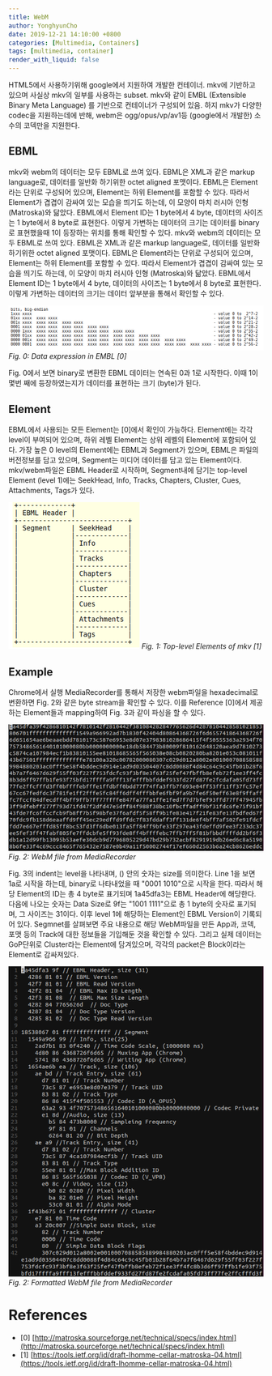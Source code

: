 ```yaml
---
title: WebM
author: YonghyunCho
date: 2019-12-21 14:10:00 +0800
categories: [Multimedia, Containers]
tags: [multimedia, container]
render_with_liquid: false
---
```



HTML5에서 사용하기위해 google에서 지원하여 개발한 컨테이너. mkv에 기반하고 있으며 사실상 mkv의 일부를 사용하는 subset. mkv와 같이 EMBL (Extensible Binary Meta Language) 를 기반으로 컨테이너가 구성되어 있음. 하지 mkv가 다양한  codec을 지원하는데에 반해, webm은 ogg/opus/vp/av1등 (google에서 개발한) 소수의 코덱만을 지원한다.

## EBML

mkv와 webm의 데이터는 모두 EBML로 쓰여 있다. EBML은 XML과 같은 markup language로, 데이터를 일반화 하기위한 octet aligned 포맷이다. EBML은 Element라는 단위로 구성되어 있으며, Element는 하위 Element를 포함할 수 있다. 따라서 Element가 겹겹이 감싸여 있는 모습을 띄기도 하는데, 이 모양이 마치 러시아 인형 (Matroska)와 닮았다. EBML에서 Element ID는 1 byte에서 4 byte,  데이터의 사이즈는 1 byte에서 8 byte로 표현한다. 이렇게 가변하는 데이터의 크기는 데이터를 binary로 표현했을때 1이 등장하는 위치를 통해 확인할 수 있다.
mkv와 webm의 데이터는 모두 EBML로 쓰여 있다. EBML은 XML과 같은 markup language로, 데이터를 일반화 하기위한 octet aligned 포맷이다. EBML은 Element라는 단위로 구성되어 있으며, Element는 하위 Element를 포함할 수 있다. 따라서 Element가 겹겹이 감싸여 있는 모습을 띄기도 하는데, 이 모양이 마치 러시아 인형 (Matroska)와 닮았다. EBML에서 Element ID는 1 byte에서 4 byte,  데이터의 사이즈는 1 byte에서 8 byte로 표현한다. 이렇게 가변하는 데이터의 크기는 데이터 앞부분을 통해서 확인할 수 있다.

![DATA Expreion in EBML](/assets/img/post/multimedia_container/webm/ebml.png)
_Fig. 0: Data expression in EMBL [0]_

Fig. 0에서 보면  binary로 변환한 EBML 데이터는 연속된 0과 1로 시작한다. 이때 1이 몇번 째에 등장하였는지가 데이터를 표현하는 크기 (byte)가 된다.

## Element

EBML에서 사용되는 모든 Element는 [0]에서 확인이 가능하다. Element에는 각각 level이 부여되어 있으며, 하위 레벨 Element는 상위 레벨의 Element에 포함되어 있다. 가장 높은 0 level의 Element에는 EBML과 Segment가 있으며,  EBML은 파일의 버전정보를 담고 있으며, Segment는 미디어 데이터를 담고 있는 Element이다. mkv/webm파일은 EBML Header로 시작하며, Segment내에 담기는 top-level Element (level 1)에는  SeekHead, Info, Tracks, Chapters, Cluster, Cues, Attachments, Tags가 있다.

![MKV Elements](/assets/img/post/multimedia_container/webm/mkv-header.png)
_Fig. 1: Top-level Elements of mkv [1]_

## Example
Chrome에서 실행  MediaRecorder를 통해서 저장한 webm파일을 hexadecimal로 변환하면 Fig. 2와 같은 byte stream을 확인할 수 있다. 이를 Reference [0]에서 제공하는 Element들과 mapping하여 Fig. 3과 같이 파싱을 할 수 있다.

![MKV File](/assets/img/post/multimedia_container/webm/mkv-file.png)
_Fig. 2: WebM file from MediaRecorder_

Fig. 3의 indent는 level을 나타내며, () 안의 숫자는 size를 의미한다. Line 1을 보면 1a로 시작을 하는데, binary로 나타내었을 때 "0001 1010"으로 시작을 한다. 따라서 해당 Element의 ID는 총 4 byte로 표기되며 1a45dfa3는 EBML Header에 해당한다. 다음에 나오는 숫자는 Data Size로 9f는 "1001 1111"으로 총 1 byte의 숫자로 표기되며, 그 사이즈는 31이다. 이후 level 1에 해당하는 Element인 EBML Version이 기록되어 있다. Segmnet를 살펴보면 주요 내용으로 해당 WebM파일을 만든 App과, 코덱, 포맷 등의 Track에 대한 정보들을 기입해둔 것을 확인할 수 있다. 그리고 실제 데이터는 GoP단위로 Cluster라는 Element에 담겨있으며, 각각의 packet은 Block이라는 Element로 감싸져있다.

![MKV File](/assets/img/post/multimedia_container/webm/mkv-file-formatted.png)
_Fig. 2: Formatted WebM file from MediaRecorder_


# References
- [0] [http://matroska.sourceforge.net/technical/specs/index.html](http://matroska.sourceforge.net/technical/specs/index.html)
- [1] [https://tools.ietf.org/id/draft-lhomme-cellar-matroska-04.html](https://tools.ietf.org/id/draft-lhomme-cellar-matroska-04.html)